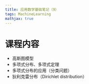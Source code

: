 ```yaml
---
title: 应用数学基础笔记（9）
tags: MachineLearning
mathjax: true
---
```


# 课程内容
+ 高斯图模型
+ 多项式分布、多项式定理
+ 多项式分布的应用（分类问题）
+ 狄利克雷分布（Dirichlet distribution）